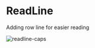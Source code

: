 # ReadLine
Adding row line for easier reading


![readline-caps](http://cdn2.dropmark.com/88304/3a9c314516cbb1deee396d34ccf6ee52504b9112/caps.png)
